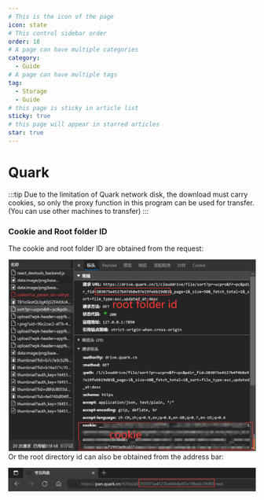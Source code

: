 ```yaml
---
# This is the icon of the page
icon: state
# This control sidebar order
order: 18
# A page can have multiple categories
category:
  - Guide
# A page can have multiple tags
tag:
  - Storage
  - Guide
# this page is sticky in article list
sticky: true
# this page will appear in starred articles
star: true
---
```


# Quark

:::tip
Due to the limitation of Quark network disk, the download must carry cookies, so only the proxy function in this program can be used for transfer. (You can use other machines to transfer)
:::

### Cookie and Root folder ID

The cookie and root folder ID are obtained from the request:

![quark](/img/drivers/quark.png)
Or the root directory id can also be obtained from the address bar:

![url](/img/drivers/quark-rootid.png)